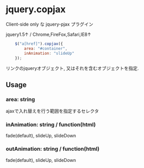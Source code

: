 jquery.copjax
=============

Client-side only な jquery-pjax プラグイン

jquery1.5↑ / Chrome,FireFox,Safari,IE8↑

```javascript
    $("a[href]").copjax({
        area: "#container",
        inAnimation: "slideUp"
    });
```

リンクのjqueryオブジェクト, 又はそれを含むオブジェクトを指定.

## Usage

### area: string
ajaxで入れ替えを行う範囲を指定するセレクタ

### inAnimation: string / function(html)
fade(default), slideUp, slideDown

### outAnimation: string / function(html)
fade(default), slideUp, slideDown




